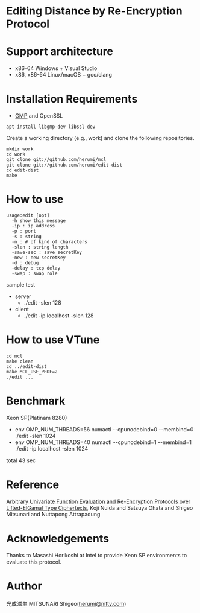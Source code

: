 # Editing Distance by Re-Encryption Protocol

# Support architecture

* x86-64 Windows + Visual Studio
* x86, x86-64 Linux/macOS + gcc/clang

# Installation Requirements

* [GMP](https://gmplib.org/) and OpenSSL
```
apt install libgmp-dev libssl-dev
```

Create a working directory (e.g., work) and clone the following repositories.
```
mkdir work
cd work
git clone git://github.com/herumi/mcl
git clone git://github.com/herumi/edit-dist
cd edit-dist
make
```
# How to use

```
usage:edit [opt]
  -h show this message
  -ip : ip address
  -p : port
  -s : string
  -n : # of kind of characters
  -slen : string length
  -save-sec : save secretKey
  -new : new secretKey
  -d : debug
  -delay : tcp delay
  -swap : swap role
```

sample test
- server
  - ./edit -slen 128
- client
  - ./edit -ip localhost -slen 128

# How to use VTune
```
cd mcl
make clean
cd ../edit-dist
make MCL_USE_PROF=2
./edit ...
```

# Benchmark
Xeon SP(Platinam 8280)
- env OMP_NUM_THREADS=56 numactl --cpunodebind=0 --membind=0 ./edit -slen 1024
- env OMP_NUM_THREADS=40 numactl --cpunodebind=1 --membind=1 ./edit -ip localhost -slen 1024

total 43 sec

# Reference
[Arbitrary Univariate Function Evaluation and Re-Encryption Protocols over Lifted-ElGamal Type Ciphertexts](https://eprint.iacr.org/2019/1233), Koji Nuida and Satsuya Ohata and Shigeo Mitsunari and Nuttapong Attrapadung


# Acknowledgements
Thanks to Masashi Horikoshi at Intel to provide Xeon SP environments to evaluate this protocol.

# Author

光成滋生 MITSUNARI Shigeo(herumi@nifty.com)
